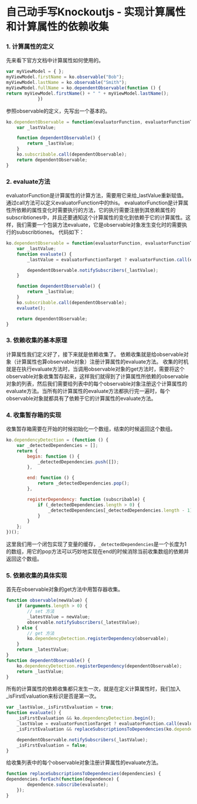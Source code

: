 # 自己动手写Knockoutjs - 实现计算属性和计算属性的依赖收集
### 1. 计算属性的定义

先来看下官方文档中计算属性如何使用的。
```js
var myViewModel = { };
myViewModel.firstName = ko.observable("Bob");
myViewModel.lastName = ko.observable("Smith");
myViewModel.fullName = ko.dependentObservable(function () {
return myViewModel.firstName() + " " + myViewModel.lastName();
            })
```
参照observable的定义，先写出一个基本的。
```js
ko.dependentObservable = function(evaluatorFunction, evaluatorFunctionTarget) {
    var _lastValue;

    function dependentObservable() {
        return _lastValue;
    }
    ko.subscribable.call(dependentObservable);
    return dependentObservable;
}
```
### 2. evaluate方法

evaluatorFunction是计算属性的计算方法，需要用它来给_lastValue重新赋值。通过call方法可以定义evaluatorFunction中的this。
evaluatorFunction是计算属性所依赖的属性变化时需要执行的方法，它的执行需要注册到其依赖属性的subscribtiones中，并且还要通知这个计算属性的变化到依赖于它的计算属性。这样，我们需要一个包装方法evaluate，它是observable对象发生变化时的需要执行的subscribtiones。
代码如下：
```js
ko.dependentObservable = function(evaluatorFunction, evaluatorFunctionTarget) {
    var _lastValue;
    function evaluate() {
        _lastValue = evaluatorFunctionTarget ? evaluatorFunction.call(evaluatorFunctionTarget) : evaluatorFunction();

        dependentObservable.notifySubscribers(_lastValue);
    }

    function dependentObservable() {
        return _lastValue;
    }
    ko.subscribable.call(dependentObservable);
    evaluate();

    return dependentObservable;
}
```
### 3. 依赖收集的基本原理

计算属性我们定义好了，接下来就是依赖收集了。
依赖收集就是给observable对象（计算属性也算observable对象）注册计算属性的evaluate方法。
收集的时机就是在执行evaluate方法时，当调用observable对象的get方法时，需要将这个observable对象收集暂存起来，这样我们就得到了计算属性所依赖的observable对象的列表，然后我们需要给列表中的每个observable对象注册这个计算属性的evaluate方法。当所有的计算属性的evaluate方法都执行完一遍时，每个observable对象就都具有了依赖于它的计算属性的evaluate方法。

### 4. 收集暂存箱的实现

收集暂存箱需要在开始的时候初始化一个数组，结束的时候返回这个数组。
```js
ko.dependencyDetection = (function () {
    var _detectedDependencies = [];
    return {
        begin: function () {
            _detectedDependencies.push([]);
        },

        end: function () {
            return _detectedDependencies.pop();
        },

        registerDependency: function (subscribable) {
            if (_detectedDependencies.length > 0) {
                _detectedDependencies[_detectedDependencies.length - 1].push(subscribable);
            }
        }
    };
})();
```
这里我们用一个闭包实现了变量的缓存，`_detectedDependencies`是一个长度为1的数组，用它的pop方法可以巧妙地实现在end的时候消除当前收集数组的依赖并返回这个数组。

### 5. 依赖收集的具体实现

首先在observable对象的get方法中用暂存器收集。
```js
function observable(newValue) {
    if (arguments.length > 0) {
        // set 方法
        _latestValue = newValue;
        observable.notifySubscribers(_latestValue);
    } else {
        // get 方法
        ko.dependencyDetection.registerDependency(observable);
    }
    return _latestValue;
}
function dependentObservable() {
    ko.dependencyDetection.registerDependency(dependentObservable);
    return _lastValue;
}
```
所有的计算属性的依赖收集都只发生一次，就是在定义计算属性时，我们加入_isFirstEvaluation来标识是否是第一次。
```js
var _lastValue,_isFirstEvaluation = true;
function evaluate() {
    _isFirstEvaluation && ko.dependencyDetection.begin();
    _lastValue = evaluatorFunctionTarget ? evaluatorFunction.call(evaluatorFunctionTarget) : evaluatorFunction();
    _isFirstEvaluation && replaceSubscriptionsToDependencies(ko.dependencyDetection.end());

    dependentObservable.notifySubscribers(_lastValue);
    _isFirstEvaluation = false;
}
```
给收集列表中的每个observable对象注册计算属性的evaluate方法。
```js
function replaceSubscriptionsToDependencies(dependencies) {
dependencies.forEach(function(dependence) {
        dependence.subscribe(evaluate);
    });
}
```
